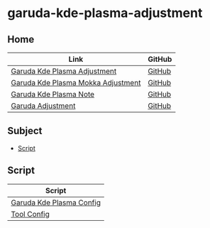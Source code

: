 

# garuda-kde-plasma-adjustment




## Home

| Link | GitHub |
| ---- | ------ |
| [Garuda Kde Plasma Adjustment](https://samwhelp.github.io/garuda-kde-plasma-adjustment/) | [GitHub](https://github.com/samwhelp/garuda-kde-plasma-adjustment) |
| [Garuda Kde Plasma Mokka Adjustment](https://samwhelp.github.io/garuda-kde-plasma-mokka-adjustment/) | [GitHub](https://github.com/samwhelp/garuda-kde-plasma-mokka-adjustment) |
| [Garuda Kde Plasma Note](https://samwhelp.github.io/note-about-garuda-kde-plasma/) | [GitHub](https://github.com/samwhelp/note-about-garuda-kde-plasma) |
| [Garuda Adjustment](https://samwhelp.github.io/garuda-adjustment/) | [GitHub](https://github.com/samwhelp/garuda-adjustment) |




## Subject

* [Script](#script)




## Script

| Script |
| ---- |
| [Garuda Kde Plasma Config](https://github.com/samwhelp/garuda-kde-plasma-adjustment/tree/main/prototype/main/kde-config/locale/en_us/Breeze-Dark) |
| [Tool Config](https://github.com/samwhelp/garuda-adjustment/tree/main/prototype/main/tool-config/part) |
